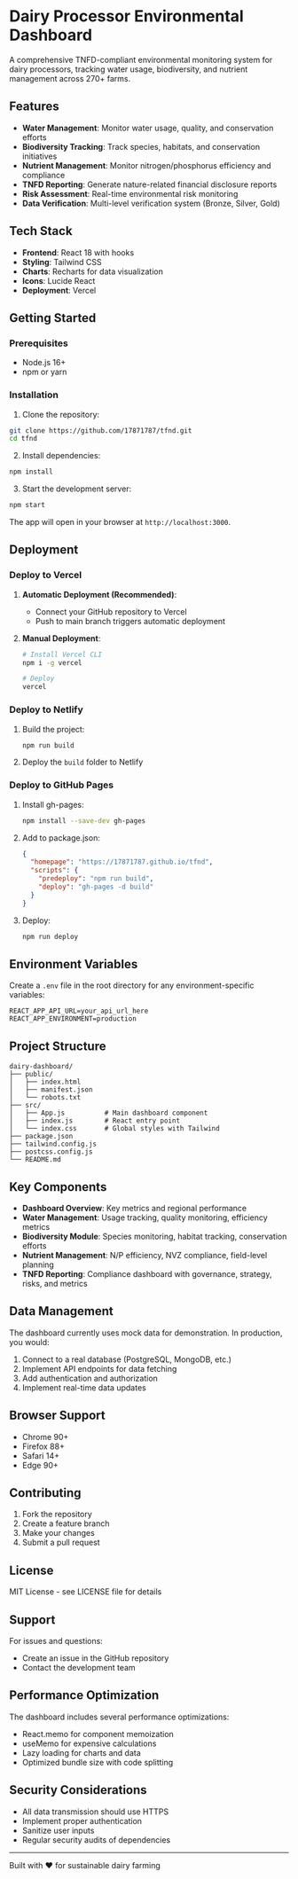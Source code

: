 # Dairy Processor Environmental Dashboard

A comprehensive TNFD-compliant environmental monitoring system for dairy processors, tracking water usage, biodiversity, and nutrient management across 270+ farms.

## Features

- **Water Management**: Monitor water usage, quality, and conservation efforts
- **Biodiversity Tracking**: Track species, habitats, and conservation initiatives
- **Nutrient Management**: Monitor nitrogen/phosphorus efficiency and compliance
- **TNFD Reporting**: Generate nature-related financial disclosure reports
- **Risk Assessment**: Real-time environmental risk monitoring
- **Data Verification**: Multi-level verification system (Bronze, Silver, Gold)

## Tech Stack

- **Frontend**: React 18 with hooks
- **Styling**: Tailwind CSS
- **Charts**: Recharts for data visualization
- **Icons**: Lucide React
- **Deployment**: Vercel

## Getting Started

### Prerequisites

- Node.js 16+ 
- npm or yarn

### Installation

1. Clone the repository:
```bash
git clone https://github.com/17871787/tfnd.git
cd tfnd
```

2. Install dependencies:
```bash
npm install
```

3. Start the development server:
```bash
npm start
```

The app will open in your browser at `http://localhost:3000`.

## Deployment

### Deploy to Vercel

1. **Automatic Deployment (Recommended)**:
   - Connect your GitHub repository to Vercel
   - Push to main branch triggers automatic deployment

2. **Manual Deployment**:
   ```bash
   # Install Vercel CLI
   npm i -g vercel
   
   # Deploy
   vercel
   ```

### Deploy to Netlify

1. Build the project:
   ```bash
   npm run build
   ```

2. Deploy the `build` folder to Netlify

### Deploy to GitHub Pages

1. Install gh-pages:
   ```bash
   npm install --save-dev gh-pages
   ```

2. Add to package.json:
   ```json
   {
     "homepage": "https://17871787.github.io/tfnd",
     "scripts": {
       "predeploy": "npm run build",
       "deploy": "gh-pages -d build"
     }
   }
   ```

3. Deploy:
   ```bash
   npm run deploy
   ```

## Environment Variables

Create a `.env` file in the root directory for any environment-specific variables:

```
REACT_APP_API_URL=your_api_url_here
REACT_APP_ENVIRONMENT=production
```

## Project Structure

```
dairy-dashboard/
├── public/
│   ├── index.html
│   ├── manifest.json
│   └── robots.txt
├── src/
│   ├── App.js          # Main dashboard component
│   ├── index.js        # React entry point
│   └── index.css       # Global styles with Tailwind
├── package.json
├── tailwind.config.js
├── postcss.config.js
└── README.md
```

## Key Components

- **Dashboard Overview**: Key metrics and regional performance
- **Water Management**: Usage tracking, quality monitoring, efficiency metrics
- **Biodiversity Module**: Species monitoring, habitat tracking, conservation efforts
- **Nutrient Management**: N/P efficiency, NVZ compliance, field-level planning
- **TNFD Reporting**: Compliance dashboard with governance, strategy, risks, and metrics

## Data Management

The dashboard currently uses mock data for demonstration. In production, you would:

1. Connect to a real database (PostgreSQL, MongoDB, etc.)
2. Implement API endpoints for data fetching
3. Add authentication and authorization
4. Implement real-time data updates

## Browser Support

- Chrome 90+
- Firefox 88+
- Safari 14+
- Edge 90+

## Contributing

1. Fork the repository
2. Create a feature branch
3. Make your changes
4. Submit a pull request

## License

MIT License - see LICENSE file for details

## Support

For issues and questions:
- Create an issue in the GitHub repository
- Contact the development team

## Performance Optimization

The dashboard includes several performance optimizations:

- React.memo for component memoization
- useMemo for expensive calculations
- Lazy loading for charts and data
- Optimized bundle size with code splitting

## Security Considerations

- All data transmission should use HTTPS
- Implement proper authentication
- Sanitize user inputs
- Regular security audits of dependencies

---

Built with ❤️ for sustainable dairy farming